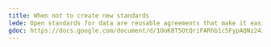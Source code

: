 ```yaml
---
title: When not to create new standards
lede: Open standards for data are reusable agreements that make it easier for people and organisations to publish, access, share and use better quality data. Creating open standards can be resource and time intensive, so first consider if using an existing open standard is the right solution.
gdoc: https://docs.google.com/document/d/1OoK8T5OtQriFARhb1cSFypAQNz24iEtgURd8YqfI-B0/edit#
---
```

